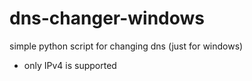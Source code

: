 # dns-changer-windows
simple python script for changing dns  (just for windows) 

* only IPv4 is supported 
